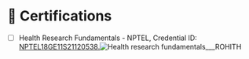 # 📜 Certifications

- [ ] Health Research Fundamentals - NPTEL, Credential ID: [NPTEL18GE11S21120538.](https://archive.nptel.ac.in/noc/Ecertificate/?q=noc18-ge11/NPTEL18GE11S211205381810036247.jpg)![Health research fundamentals___ROHITH](https://github.com/ROHITHKM92/ROHITH/assets/87298902/5c899138-0a0b-4940-a1e6-f03b8e4e9393)
